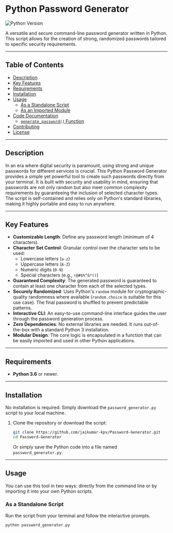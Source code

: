 # Python Password Generator

![Python Version](https://img.shields.io/badge/python-3.6%2B-blue.svg)

A versatile and secure command-line password generator written in Python. This script allows for the creation of strong, randomized passwords tailored to specific security requirements.

---

## Table of Contents

- [Description](#description)
- [Key Features](#key-features)
- [Requirements](#requirements)
- [Installation](#installation)
- [Usage](#usage)
  - [As a Standalone Script](#as-a-standalone-script)
  - [As an Imported Module](#as-an-imported-module)
- [Code Documentation](#code-documentation)
  - [`generate_password()` Function](#generate_password-function)
- [Contributing](#contributing)
- [License](#license)

---

## Description

In an era where digital security is paramount, using strong and unique passwords for different services is crucial. This Python Password Generator provides a simple yet powerful tool to create such passwords directly from your terminal. It is built with security and usability in mind, ensuring that passwords are not only random but also meet common complexity requirements by guaranteeing the inclusion of selected character types. The script is self-contained and relies only on Python's standard libraries, making it highly portable and easy to run anywhere.

---

## Key Features

-   **Customizable Length**: Define any password length (minimum of 4 characters).
-   **Character Set Control**: Granular control over the character sets to be used:
    -   Lowercase letters (`a-z`)
    -   Uppercase letters (`A-Z`)
    -   Numeric digits (`0-9`)
    -   Special characters (e.g., `!@#$%^&*()`)
-   **Guaranteed Complexity**: The generated password is guaranteed to contain at least one character from each of the selected types.
-   **Securely Randomized**: Uses Python's `random` module for cryptographic-quality randomness where available (`random.choice` is suitable for this use case). The final password is shuffled to prevent predictable patterns.
-   **Interactive CLI**: An easy-to-use command-line interface guides the user through the password generation process.
-   **Zero Dependencies**: No external libraries are needed. It runs out-of-the-box with a standard Python 3 installation.
-   **Modular Design**: The core logic is encapsulated in a function that can be easily imported and used in other Python applications.

---

## Requirements

-   **Python 3.6** or newer.

---

## Installation

No installation is required. Simply download the `password_generator.py` script to your local machine.

1.  Clone the repository or download the script:
    ```bash
    git clone https://github.com/jaikumar-kpv/Password-Generator.git
    cd Password-Generator
    ```
    Or simply save the Python code into a file named `password_generator.py`.

---

## Usage

You can use this tool in two ways: directly from the command line or by importing it into your own Python scripts.

### As a Standalone Script

Run the script from your terminal and follow the interactive prompts.

```bash
python password_generator.py
